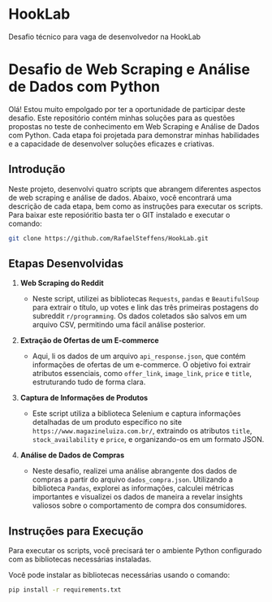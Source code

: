 # HookLab
Desafio técnico para vaga de desenvolvedor na HookLab

# Desafio de Web Scraping e Análise de Dados com Python

Olá! Estou muito empolgado por ter a oportunidade de participar deste desafio. Este repositório contém minhas soluções para as questões propostas no teste de conhecimento em Web Scraping e Análise de Dados com Python. Cada etapa foi projetada para demonstrar minhas habilidades e a capacidade de desenvolver soluções eficazes e criativas.

## Introdução

Neste projeto, desenvolvi quatro scripts que abrangem diferentes aspectos de web scraping e análise de dados. Abaixo, você encontrará uma descrição de cada etapa, bem como as instruções para executar os scripts. Para baixar este reposióritio basta ter o GIT instalado e executar o comando:
```bash
git clone https://github.com/RafaelSteffens/HookLab.git
```

## Etapas Desenvolvidas

1. **Web Scraping do Reddit**
   - Neste script, utilizei as bibliotecas `Requests`, `pandas` e `BeautifulSoup` para extrair o título, up votes e link das três primeiras postagens do subreddit `r/programming`. Os dados coletados são salvos em um arquivo CSV, permitindo uma fácil análise posterior.

2. **Extração de Ofertas de um E-commerce**
   - Aqui, li os dados de um arquivo `api_response.json`, que contém informações de ofertas de um e-commerce. O objetivo foi extrair atributos essenciais, como `offer_link`, `image_link`, `price` e `title`, estruturando tudo de forma clara.

3. **Captura de Informações de Produtos**
   - Este script utiliza a biblioteca Selenium e captura informações detalhadas de um produto específico no site `https://www.magazineluiza.com.br/`, extraindo os atributos `title`, `stock_availability` e `price`, e organizando-os em um formato JSON.

4. **Análise de Dados de Compras**
   - Neste desafio, realizei uma análise abrangente dos dados de compras a partir do arquivo `dados_compra.json`. Utilizando a biblioteca `Pandas`, explorei as informações, calculei métricas importantes e visualizei os dados de maneira a revelar insights valiosos sobre o comportamento de compra dos consumidores.

## Instruções para Execução

Para executar os scripts, você precisará ter o ambiente Python configurado com as bibliotecas necessárias instaladas. 

Você pode instalar as bibliotecas necessárias usando o comando:

```bash
pip install -r requirements.txt
```
